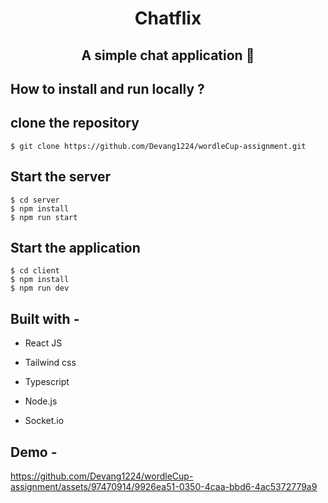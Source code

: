 <div align="center"> 
 
# Chatflix
## A simple chat application 👟
</div>

## **How to install and run locally ?**

## clone the repository
```
$ git clone https://github.com/Devang1224/wordleCup-assignment.git
```
## Start the server
```
$ cd server
$ npm install
$ npm run start
```

## Start the application
```
$ cd client
$ npm install
$ npm run dev
```

## **Built with -**

- React JS
- Tailwind css



- Typescript
- Node.js
- Socket.io

## **Demo -**

https://github.com/Devang1224/wordleCup-assignment/assets/97470914/9926ea51-0350-4caa-bbd6-4ac5372779a9



